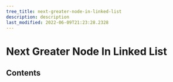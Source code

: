 ```yaml
---
tree_title: next-greater-node-in-linked-list
description: description
last_modified: 2022-06-09T21:23:28.2328
---
```


# Next Greater Node In Linked List

## Contents
